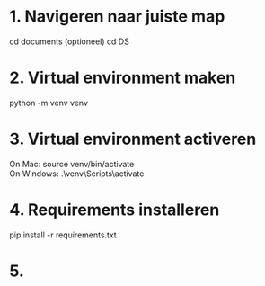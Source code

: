 # 1. Navigeren naar juiste map

cd documents (optioneel)
cd DS

# 2. Virtual environment maken

python -m venv venv

# 3. Virtual environment activeren

On Mac: source venv/bin/activate  
On Windows: .\venv\Scripts\activate

# 4. Requirements installeren

pip install -r requirements.txt

# 5. 